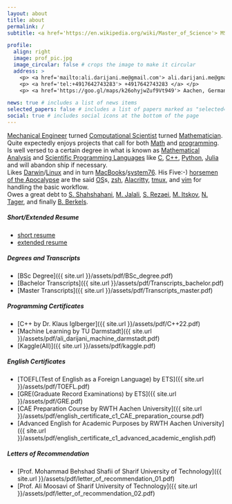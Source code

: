 ```yaml
---
layout: about
title: about
permalink: /
subtitle: <a href='https://en.wikipedia.org/wiki/Master_of_Science'> MSc </a> in <a href='https://www.rwth-aachen.de/cms/root/studium/Vor-dem-Studium/Studiengaenge/Liste-Aktuelle-Studiengaenge/Studiengangbeschreibung/~bnzu/Simulation-Sciences-M-Sc/?lidx=1'> Simulation Sciences </a> from <a href='https://www.rwth-aachen.de/go/id/a/?lidx=1'> RWTH Aachen University </a>, <a href='https://goo.gl/maps/k26ohyjwZuf9Vt949'> Aachen, Germany </a>

profile:
  align: right
  image: prof_pic.jpg
  image_circular: false # crops the image to make it circular
  address: >
    <p> <a href='mailto:ali.darijani.me@gmail.com'> ali.darijani.me@gmail.com </a> </p>
    <p> <a href='tel:+4917642743283'> +4917642743283 </a> </p>
    <p> <a href='https://goo.gl/maps/k26ohyjwZuf9Vt949'> Aachen, Germany </a> </p>

news: true # includes a list of news items
selected_papers: false # includes a list of papers marked as "selected={true}"
social: true # includes social icons at the bottom of the page
---
```


[Mechanical Engineer](https://en.wikipedia.org/wiki/Mechanical_engineering) turned [Computational Scientist](https://en.wikipedia.org/wiki/Computational_science) turned [Mathematician](https://en.wikipedia.org/wiki/Mathematician). Quite expectedly enjoys projects that call for both [Math](https://en.wikipedia.org/wiki/Mathematics) and [programming](https://en.wikipedia.org/wiki/Computer_programming). Is well versed to a certain degree in what is known as [Mathematical Analysis](https://en.wikipedia.org/wiki/Mathematical_analysis) and [Scientific Programming Languages](https://en.wikipedia.org/wiki/Scientific_programming_language) like [C](https://en.wikipedia.org/wiki/C_(programming_language)), [C++](https://en.wikipedia.org/wiki/C%2B%2B), [Python](https://en.wikipedia.org/wiki/Python_(programming_language)), [Julia](https://en.wikipedia.org/wiki/Julia_(programming_language)) and will abandon ship if necessary.       
    Likes [Darwin](https://github.com/apple/darwin-xnu)/[Linux](https://www.kernel.org/) and in turn [MacBooks](https://www.apple.com/mac/)/[system76](https://system76.com/).
 His Five:-) [horsemen of the Apocalypse](https://en.wikipedia.org/wiki/Four_Horsemen_of_the_Apocalypse) are the said [OS](https://en.wikipedia.org/wiki/Operating_system)s, [zsh](https://www.zsh.org), [Alacritty](https://alacritty.org/), [tmux](https://github.com/tmux/), and [vim](https://www.vim.org) for handling the basic workflow.  
Owes a great debt to [S. Shahshahani](http://sharif.ir/~shahshah/), [M. Jalali](https://sites.google.com/site/mirabbasjalali/home?pli=1), [S. Rezaei](http://sina.sharif.edu/~srezaei/), [M. Itskov](https://www.km.rwth-aachen.de/cms/KM/Das-Lehr-und-Forschungsgebiet/Team/Leitung/~qpvr/Mikhail-Itskov/?allou=1&mobile=1&lidx=1), [N. Tager](https://www.sz.rwth-aachen.de/cms/SZ/Das-Sprachenzentrum/Unser-Team/~iinn/Mitarbeiter-CAMPUS-/?gguid=0x446EA780660F524D9C00FBBD05DBC761&allou=1), and finally [B. Berkels](https://www.aices.rwth-aachen.de/en/people/berkels).



##### Short/Extended Resume

* [short resume](https://raw.githubusercontent.com/adarijani/job_hunting/main/LaTeX_templates/short_resume/main.pdf)  
* [extended resume](https://raw.githubusercontent.com/adarijani/job_hunting/main/LaTeX_templates/extended_resume/resume.pdf)

##### Degrees and Transcripts

* [BSc Degree]({{ site.url }}/assets/pdf/BSc_degree.pdf)  
* [Bachelor Transcripts]({{ site.url }}/assets/pdf/Transcripts_bachelor.pdf)  
* [Master Transcripts]({{ site.url }}/assets/pdf/Transcripts_master.pdf)  

##### Programming Certificates

* [C++ by Dr. Klaus Iglberger]({{ site.url }}/assets/pdf/C++22.pdf)  
* [Machine Learning by TU Darmstadt]({{ site.url }}/assets/pdf/ali_darijani_machine_darmstadt.pdf)  
* [Kaggle(All)]({{ site.url }}/assets/pdf/kaggle.pdf)  

##### English Certificates

* [TOEFL(Test of English as a Foreign Language) by ETS]({{ site.url }}/assets/pdf/TOEFL.pdf)  
* [GRE(Graduate Record Examinations) by ETS]({{ site.url }}/assets/pdf/GRE.pdf)  
* [CAE Preparation Course by RWTH Aachen University]({{ site.url }}/assets/pdf/english_certificate_c1_CAE_preparation_course.pdf)  
* [Advanced English for Academic Purposes by RWTH Aachen University]({{ site.url }}/assets/pdf/english_certificate_c1_advanced_academic_english.pdf)  

##### Letters of Recommendation

* [Prof. Mohammad Behshad Shafii of Sharif University of Technology]({{ site.url }}/assets/pdf/letter_of_recommendation_01.pdf)  
* [Prof. Ali Moosavi of Sharif University of Technology]({{ site.url }}/assets/pdf/letter_of_recommendation_02.pdf)  







